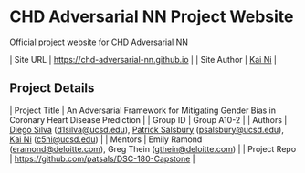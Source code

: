 # CHD Adversarial NN Project Website

Official project website for CHD Adversarial NN

| Site URL | <https://chd-adversarial-nn.github.io> |
| Site Author | [Kai Ni](https://ckai.io) |

## Project Details

| Project Title | An Adversarial Framework for Mitigating Gender Bias in Coronary Heart Disease Prediction |
| Group ID | Group A10-2 |
| Authors | [Diego Silva](https://github.com/dsilva019) (d1silva@ucsd.edu), [Patrick Salsbury](https://github.com/patsals) (psalsbury@ucsd.edu), [Kai Ni](https://github.com/ckni) (c5ni@ucsd.edu) |
| Mentors | Emily Ramond (eramond@deloitte.com), Greg Thein (gthein@deloitte.com) |
| Project Repo | <https://github.com/patsals/DSC-180-Capstone> |
